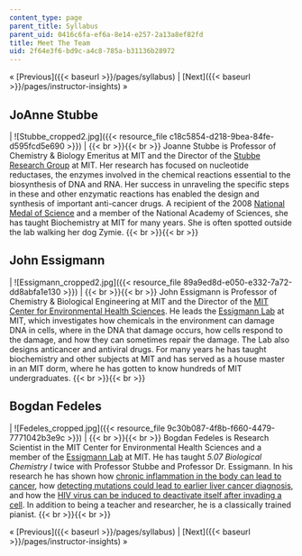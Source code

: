 ```yaml
---
content_type: page
parent_title: Syllabus
parent_uid: 0416c6fa-ef6a-8e14-e257-2a13a8ef82fd
title: Meet The Team
uid: 2f64e3f6-bd9c-a4c8-785a-b31136b28972
---
```


« [Previous]({{< baseurl >}}/pages/syllabus) | [Next]({{< baseurl >}}/pages/instructor-insights) »

JoAnne Stubbe
-------------

| ![Stubbe_cropped2.jpg]({{< resource_file c18c5854-d218-9bea-84fe-d595fcd5e690 >}}) |  {{< br >}}{{< br >}} Joanne Stubbe is Professor of Chemistry & Biology Emeritus at MIT and the Director of the [Stubbe Research Group](http://web.mit.edu/biochemistry/) at MIT. Her research has focused on nucleotide reductases, the enzymes involved in the chemical reactions essential to the biosynthesis of DNA and RNA. Her success in unraveling the specific steps in these and other enzymatic reactions has enabled the design and synthesis of important anti-cancer drugs. A recipient of the 2008 [National Medal of Science](http://www.nsf.gov/od/nms/recip_details.jsp?recip_id=5300000000457) and a member of the National Academy of Sciences, she has taught Biochemistry at MIT for many years. She is often spotted outside the lab walking her dog Zymie. {{< br >}}{{< br >}}  

John Essigmann
--------------

| ![Essigmann_cropped2.jpg]({{< resource_file 89a9ed8d-e050-e332-7a72-dd8abfa1e130 >}}) |  {{< br >}}{{< br >}} John Essigmann is Professor of Chemistry & Biological Engineering at MIT and the Director of the [MIT Center for Environmental Health Sciences](http://cehs.mit.edu/). He leads the [Essigmann Lab](http://essigmann.mit.edu/) at MIT, which investigates how chemicals in the environment can damage DNA in cells, where in the DNA that damage occurs, how cells respond to the damage, and how they can sometimes repair the damage. The Lab also designs anticancer and antiviral drugs. For many years he has taught biochemistry and other subjects at MIT and has served as a house master in an MIT dorm, where he has gotten to know hundreds of MIT undergraduates. {{< br >}}{{< br >}}  

Bogdan Fedeles
--------------

| ![Fedeles_cropped.jpg]({{< resource_file 9c30b087-4f8b-f660-4479-7771042b3e9c >}}) |  {{< br >}}{{< br >}} Bogdan Fedeles is Research Scientist in the MIT Center for Environmental Health Sciences and a member of the [Essigmann Lab](http://essigmann.mit.edu/) at MIT. He has taught _5.07 Biological Chemistry I_ twice with Professor Stubbe and Professor Dr. Essigmann. In his research he has shown how [chronic inflammation in the body can lead to cancer](http://news.mit.edu/2015/how-chronic-inflammation-can-lead-to-cancer-0807), how [detecting mutations could lead to earlier liver cancer diagnosis](http://news.mit.edu/2017/detecting-mutations-earlier-liver-cancer-diagnosis-0327), and how the [HIV virus can be induced to deactivate itself after invading a cell](http://news.mit.edu/2014/forced-mutations-doom-hiv-0728). In addition to being a teacher and researcher, he is a classically trained pianist. {{< br >}}{{< br >}}  

« [Previous]({{< baseurl >}}/pages/syllabus) | [Next]({{< baseurl >}}/pages/instructor-insights) »